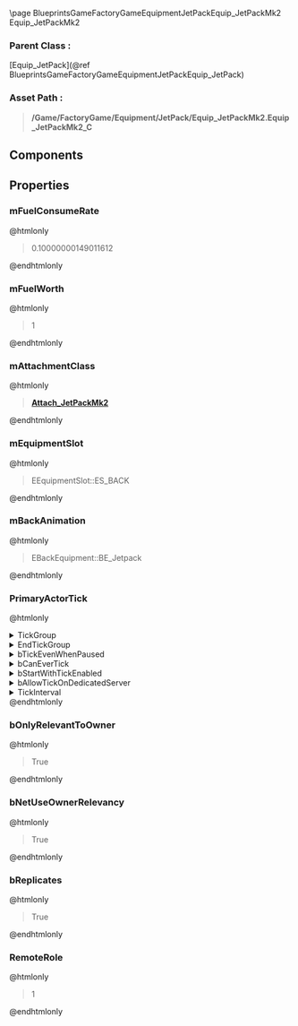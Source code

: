 \page BlueprintsGameFactoryGameEquipmentJetPackEquip_JetPackMk2 Equip_JetPackMk2
### Parent Class :
[Equip_JetPack](@ref BlueprintsGameFactoryGameEquipmentJetPackEquip_JetPack)
### Asset Path :
<b><blockquote>/Game/FactoryGame/Equipment/JetPack/Equip_JetPackMk2.Equip_JetPackMk2_C</blockquote></b>
## Components

## Properties

### mFuelConsumeRate
@htmlonly
<blockquote>0.10000000149011612</blockquote>
@endhtmlonly

### mFuelWorth
@htmlonly
<blockquote>1</blockquote>
@endhtmlonly

### mAttachmentClass
@htmlonly
<b><a href="_blueprints_game_factory_game_equipment_jet_pack_attach__jet_pack_mk2.html"><blockquote>Attach_JetPackMk2</blockquote></a></b>
@endhtmlonly

### mEquipmentSlot
@htmlonly
<blockquote>EEquipmentSlot::ES_BACK</blockquote>
@endhtmlonly

### mBackAnimation
@htmlonly
<blockquote>EBackEquipment::BE_Jetpack</blockquote>
@endhtmlonly

### PrimaryActorTick
@htmlonly
<details>
 <summary>TickGroup</summary>
<blockquote>0</blockquote>
</details>
<details>
 <summary>EndTickGroup</summary>
<blockquote>0</blockquote>
</details>
<details>
 <summary>bTickEvenWhenPaused</summary>
<blockquote>False</blockquote>
</details>
<details>
 <summary>bCanEverTick</summary>
<blockquote>True</blockquote>
</details>
<details>
 <summary>bStartWithTickEnabled</summary>
<blockquote>False</blockquote>
</details>
<details>
 <summary>bAllowTickOnDedicatedServer</summary>
<blockquote>True</blockquote>
</details>
<details>
 <summary>TickInterval</summary>
<blockquote>0</blockquote>
</details>
@endhtmlonly

### bOnlyRelevantToOwner
@htmlonly
<blockquote>True</blockquote>
@endhtmlonly

### bNetUseOwnerRelevancy
@htmlonly
<blockquote>True</blockquote>
@endhtmlonly

### bReplicates
@htmlonly
<blockquote>True</blockquote>
@endhtmlonly

### RemoteRole
@htmlonly
<blockquote>1</blockquote>
@endhtmlonly

